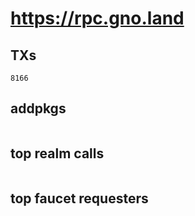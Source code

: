 # https://rpc.gno.land

## TXs
```
8166
```

## addpkgs
```
```

## top realm calls
```
```

## top faucet requesters
```
```


